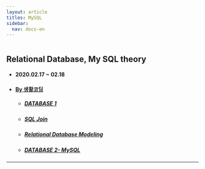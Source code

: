 ```yaml
---
layout: article
titles: MySQL
sidebar:
  nav: docs-en
---
```


<img class="image image--xl" src=""/>

## Relational Database, My SQL theory

+ #### 2020.02.17 ~ 02.18

+ #### [By 생활코딩](https://opentutorials.org/course/3160)

  + ##### [DATABASE 1](https://opentutorials.org/course/3162)    

  + ##### [SQL Join](https://opentutorials.org/course/3884)    

  + ##### [Relational Database Modeling](https://opentutorials.org/course/3883)    

  + ##### [DATABASE 2- MySQL](https://opentutorials.org/course/3161)    




---
